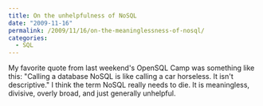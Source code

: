 ```yaml
---
title: On the unhelpfulness of NoSQL
date: "2009-11-16"
permalink: /2009/11/16/on-the-meaninglessness-of-nosql/
categories:
  - SQL
---
```

My favorite quote from last weekend's OpenSQL Camp was something like this: "Calling a database NoSQL is like calling a car horseless. It isn't descriptive." I think the term NoSQL really needs to die. It is meaningless, divisive, overly broad, and just generally unhelpful.
